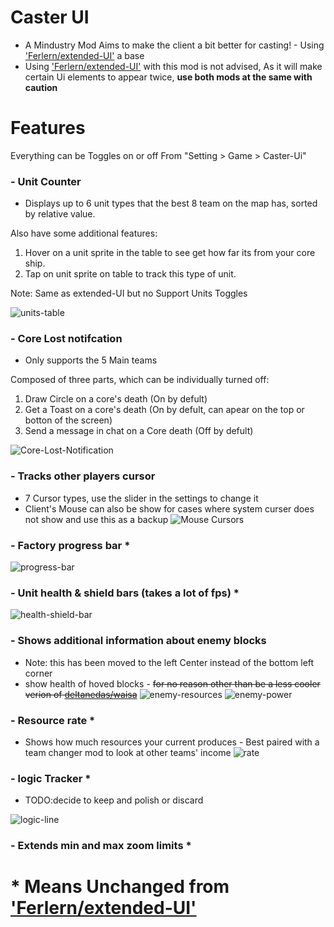 # Caster UI

- A Mindustry Mod Aims to make the client a bit better for casting! - Using ['Ferlern/extended-UI'](https://github.com/Ferlern/extended-UI) a base
- Using ['Ferlern/extended-UI'](https://github.com/Ferlern/extended-UI) with this mod is not advised, As it will make certain Ui elements to appear twice, **use both mods at the same with caution**

# Features 
Everything can be Toggles on or off From "Setting > Game > Caster-Ui"

### - Unit Counter 
- Displays up to 6 unit types that the best 8 team on the map has, sorted by relative value.

Also have some additional features:
1. Hover on a unit sprite in the table to see get how far its from your core ship.
2. Tap on unit sprite on table to track this type of unit.

Note: Same as extended-UI but no Support Units Toggles

![units-table](https://cdn.discordapp.com/attachments/606977691757051920/950541449554976788/unknown.png)

### - Core Lost notifcation
- Only supports the 5 Main teams

Composed of three parts, which can be individually turned off:
1. Draw Circle on a core's death (On by defult)
2. Get a Toast on a core's death (On by defult, can apear on the top or botton of the screen)
3. Send a message in chat on a Core death (Off by defult)

![Core-Lost-Notification](https://user-images.githubusercontent.com/57391931/180737689-a11c7c35-9cae-4c49-8681-2ee338827b68.gif)

### - Tracks other players cursor
- 7 Cursor types, use the slider in the settings to change it
- Client's Mouse can also be show for cases where system curser does not show and use this as a backup 
![Mouse Cursors](https://user-images.githubusercontent.com/57391931/183559978-f4bf81ae-b57d-44d0-b911-6b5ec15e2811.png)

### - Factory progress bar *
![progress-bar](https://cdn.discordapp.com/attachments/606977691757051920/951186180895023165/unknown.png)

### - Unit health & shield bars (takes a lot of fps) *
![health-shield-bar](https://cdn.discordapp.com/attachments/606977691757051920/951889454824579092/unknown.png)

### - Shows additional information about enemy blocks
- Note: this has been moved to the left Center instead of the bottom left corner
- show health of hoved blocks - ~~for no reason other than be a less cooler verion of [deltanedas/waisa](https://github.com/deltanedas/waisa)~~
![enemy-resources](https://cdn.discordapp.com/attachments/606977691757051920/953751760273543238/unknown.png)
![enemy-power](https://cdn.discordapp.com/attachments/606977691757051920/953751888044625991/unknown.png)

### - Resource rate *
- Shows how much resources your current produces - Best paired with a team changer mod to look at other teams' income
![rate](https://cdn.discordapp.com/attachments/606977691757051920/989816706987876432/EpicPen_jJO6PgFNf1.png)

### - logic Tracker *
- TODO:decide to keep and polish or discard

![logic-line](https://cdn.discordapp.com/attachments/606977691757051920/954039066305888326/unknown.png)

### - Extends min and max zoom limits *



# * Means Unchanged from ['Ferlern/extended-UI'](https://github.com/Ferlern/extended-UI) 
